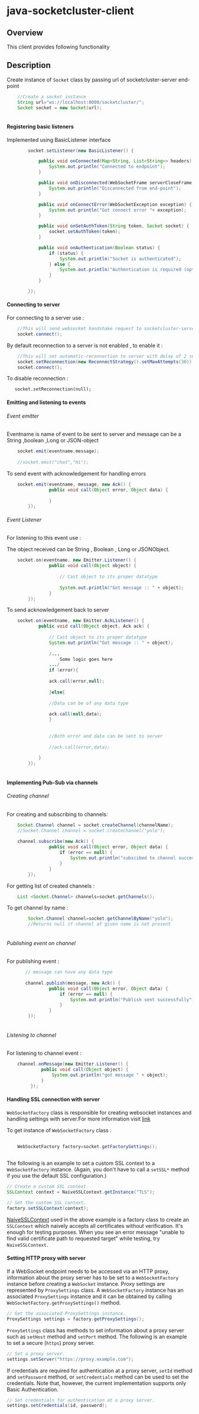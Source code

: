 java-socketcluster-client
=========================
Overview
--------
This client provides following functionality

Description
-----------
Create instance of `Socket` class by passing url of socketcluster-server end-point

```java
    //Create a socket instance
    String url="ws://localhost:8000/socketcluster/";
    Socket socket = new Socket(url);
    
```


#### Registering basic listeners
 
Implemented using BasicListener interface

```java
        socket.setListener(new BasicListener() {

            public void onConnected(Map<String, List<String>> headers) {
                System.out.println("Connected to endpoint");
            }

            public void onDisconnected(WebSocketFrame serverCloseFrame, WebSocketFrame clientCloseFrame, boolean closedByServer) {
                System.out.println("Disconnected from end-point");
            }

            public void onConnectError(WebSocketException exception) {
                System.out.println("Got connect error "+ exception);
            }

            public void onSetAuthToken(String token, Socket socket) {
                socket.setAuthToken(token);
            }

            public void onAuthentication(Boolean status) {
                if (status) {
                    System.out.println("Socket is authenticated");
                } else {
                    System.out.println("Authentication is required (optional)");
                }
            }

        });
```

#### Connecting to server

For connecting to a server use :
```java
    //This will send websocket handshake request to socketcluster-server
    socket.connect();
```

By default reconnection to a server is not enabled , to enable it :

```java
    //This will set automatic-reconnection to server with delay of 2 seconds and repeating it for 30 times
    socket.setReconnection(new ReconnectStrategy().setMaxAttempts(30));
    socket.connect();
```

To disable reconnection :

```
   socket.setReconnection(null); 
```

#### Emitting and listening to events

###### Event emitter

Eventname is name of event to be sent to server and message can be a String ,boolean ,Long or JSON-object

```java
    socket.emit(eventname,message);
    
    //socket.emit("chat","Hi");
```

To send event with acknowledgement for handling errors

```java
    socket.emit(eventname, message, new Ack() {
                public void call(Object error, Object data) {
                    
                }
        });
```

###### Event Listener

For listening to this event use :

The object received can be String , Boolean , Long or JSONObject.

```java
    socket.on(eventname, new Emitter.Listener() {
                public void call(Object object) {
                    
                    // Cast object to its proper datatype
                     
                    System.out.println("Got message :: " + object);
                }
        }); 
```

To send acknowledgement back to server

```java
    socket.on(eventname, new Emitter.AckListener() {
            public void call(Object object, Ack ack) {
                
                // Cast object to its proper datatype                     
                System.out.println("Got message :: " + object);
                
                /...
                    Some logic goes here
                .../
                if (error){
                
                ack.call(error,null);
                
                }else{
                
                //Data can be of any data type
                
                ack.call(null,data);
                }
                
                
                //Both error and data can be sent to server
                
                //ack.call(error,data);
                
            }
        });
        
```

#### Implementing Pub-Sub via channels

###### Creating channel

For creating and subscribing to channels:

```java
    Socket.Channel channel = socket.createChannel(channelName);
    //Socket.Channel channel = socket.createChannel("yolo"); 
    
    channel.subscribe(new Ack() {
                public void call(Object error, Object data) {
                    if (error == null) {
                        System.out.println("subscibed to channel successfully");
                    }
                }
        });
```

For getting list of created channels :
 
```java
    List <Socket.Channel> channels=socket.getChannels();
``` 

To get channel by name :

```java
        Socket.Channel channel=socket.getChannelByName("yolo");
        //Returns null if channel of given name is not present
        
```




###### Publishing event on channel
For publishing event :

```java
       // message can have any data type
       
       channel.publish(message, new Ack() {
                public void call(Object error, Object data) {
                    if (error == null) {
                        System.out.println("Publish sent successfully");
                    }
                }
        });
        
``` 
 
###### Listening to channel

For listening to channel event :

```java
    channel.onMessage(new Emitter.Listener() {
             public void call(Object object) {
                 System.out.println("got message " + object);
             }
         });
``` 
 
<!--###### Pub-sub without creating channel-->
 
#### Handling SSL connection with server
 
`WebSocketFactory` class is responsible for creating websocket instances and handling settings with server.For more
information visit [link](https://github.com/TakahikoKawasaki/nv-websocket-client/blob/master/README.md)

To get instance of `WebSocketFactory` class :

```java
   
    WebSocketFactory factory=socket.getFactorySettings();
    
```
 
The following is an example to set a custom SSL context to a `WebSocketFactory`
instance. (Again, you don't have to call a `setSSL*` method if you use the default
SSL configuration.)

```java
// Create a custom SSL context.
SSLContext context = NaiveSSLContext.getInstance("TLS");

// Set the custom SSL context.
factory.setSSLContext(context);
```

[NaiveSSLContext](https://gist.github.com/TakahikoKawasaki/d07de2218b4b81bf65ac)
used in the above example is a factory class to create an `SSLContext` which
naively accepts all certificates without verification. It's enough for testing
purposes. When you see an error message "unable to find valid certificate path
to requested target" while testing, try `NaiveSSLContext`. 
 
 
#### Setting HTTP proxy with server
 
If a WebSocket endpoint needs to be accessed via an HTTP proxy, information
about the proxy server has to be set to a `WebSocketFactory` instance before
creating a `WebSocket` instance. Proxy settings are represented by
`ProxySettings` class. A `WebSocketFactory` instance has an associated
`ProxySettings` instance and it can be obtained by calling
`WebSocketFactory.getProxySettings()` method.

```java
// Get the associated ProxySettings instance.
ProxySettings settings = factory.getProxySettings();
```

`ProxySettings` class has methods to set information about a proxy server such
as `setHost` method and `setPort` method. The following is an example to set a
secure (`https`) proxy server.

```java
// Set a proxy server.
settings.setServer("https://proxy.example.com");
```

If credentials are required for authentication at a proxy server, `setId`
method and `setPassword` method, or `setCredentials` method can be used to set
the credentials. Note that, however, the current implementation supports only
Basic Authentication.

```java
// Set credentials for authentication at a proxy server.
settings.setCredentials(id, password);
``` 
 